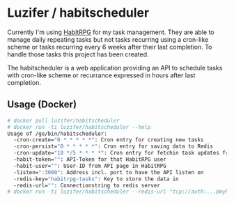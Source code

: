 # Luzifer / habitscheduler

Currently I'm using [HabitRPG](https://habitrpg.com/) for my task management. They are able to manage daily repeating tasks but not tasks recurring using a cron-like scheme or tasks recurring every 6 weeks after their last completion. To handle those tasks this project has been created.

The habitscheduler is a web application providing an API to schedule tasks with cron-like scheme or recurrance expressed in hours after last completion.

## Usage (Docker)

```bash
# docker pull luzifer/habitscheduler
# docker run -ti luzifer/habitscheduler --help
Usage of /go/bin/habitscheduler:
  -cron-create="0 * * * * *": Cron entry for creating new tasks
  -cron-persist="0 * * * * *": Cron entry for saving data to Redis
  -cron-update="10 */5 * * * *": Cron entry for fetchin task updates from HabitRPG
  -habit-token="": API-Token for that HabitRPG user
  -habit-user="": User-ID from API page in HabitRPG
  -listen=":3000": Address incl. port to have the API listen on
  -redis-key="habitrpg-tasks": Key to store the data in
  -redis-url="": Connectionstring to redis server
# docker run -ti luzifer/habitscheduler --redis-url "tcp://auth:...@myhost:6379/0" [...]
```
